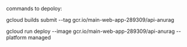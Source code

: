 commands to depoloy:

gcloud builds submit --tag gcr.io/main-web-app-289309/api-anurag

gcloud run deploy --image gcr.io/main-web-app-289309/api-anurag --platform managed

